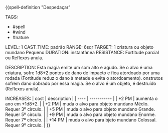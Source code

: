 {{spell-definition "Despedaçar"

TAGS:
- #spell
- #wind
- #nature

LEVEL: 1
CAST_TIME: padrão
RANGE: 6sqr
TARGET: 1 criatura ou objeto mundano Pequeno
DURATION: instantânea
RESISTANCE: Fortitude parcial ou Reflexos anula.

DESCRIPTION:
Esta magia emite um som alto e agudo. Se o alvo é uma criatura, sofre 1d8+2 pontos de dano de impacto e fica atordoado por uma rodada (Fortitude reduz o dano à metade e evita o atordoamento).  onstrutos sofrem dano dobrado por essa magia. Se o alvo é um objeto, é destruído (Reflexos anula).

INCREASES:
| cost | description |
| ---- | ----------- |
| +2 PM | aumenta o  ano em +1d8+2. |
| +2 PM | muda o alvo para objeto mundano Médio. Requer 3º círculo. |
| +5 PM | muda o alvo para objeto mundano Grande. Requer 5º círculo. |
| +9 PM | muda o alvo para objeto mundano Enorme. Requer 7º círculo. |
| +14 PM | muda o alvo para  bjeto mundano Colossal. Requer 9º círculo.  |
}}
